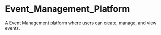 # Event_Management_Platform
A Event Management platform where users can create, manage, and view events.
